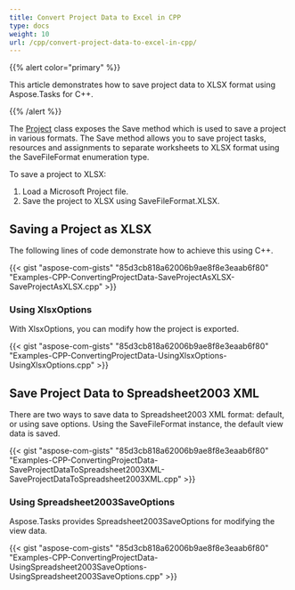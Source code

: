 ```yaml
---
title: Convert Project Data to Excel in CPP
type: docs
weight: 10
url: /cpp/convert-project-data-to-excel-in-cpp/
---
```


{{% alert color="primary" %}} 

This article demonstrates how to save project data to XLSX format using Aspose.Tasks for C++.

{{% /alert %}} 

The [Project](https://apireference.aspose.com/tasks/cpp/class/aspose.tasks.project) class exposes the Save method which is used to save a project in various formats. The Save method allows you to save project tasks, resources and assignments to separate worksheets to XLSX format using the SaveFileFormat enumeration type.

To save a project to XLSX:

1. Load a Microsoft Project file.
2. Save the project to XLSX using SaveFileFormat.XLSX.
## **Saving a Project as XLSX**
The following lines of code demonstrate how to achieve this using C++.

{{< gist "aspose-com-gists" "85d3cb818a62006b9ae8f8e3eaab6f80" "Examples-CPP-ConvertingProjectData-SaveProjectAsXLSX-SaveProjectAsXLSX.cpp" >}}
### **Using XlsxOptions**
With XlsxOptions, you can modify how the project is exported.

{{< gist "aspose-com-gists" "85d3cb818a62006b9ae8f8e3eaab6f80" "Examples-CPP-ConvertingProjectData-UsingXlsxOptions-UsingXlsxOptions.cpp" >}}
## **Save Project Data to Spreadsheet2003 XML**
There are two ways to save data to Spreadsheet2003 XML format: default, or using save options. Using the SaveFileFormat instance, the default view data is saved.

{{< gist "aspose-com-gists" "85d3cb818a62006b9ae8f8e3eaab6f80" "Examples-CPP-ConvertingProjectData-SaveProjectDataToSpreadsheet2003XML-SaveProjectDataToSpreadsheet2003XML.cpp" >}}


### **Using Spreadsheet2003SaveOptions**
Aspose.Tasks provides Spreadsheet2003SaveOptions for modifying the view data.

{{< gist "aspose-com-gists" "85d3cb818a62006b9ae8f8e3eaab6f80" "Examples-CPP-ConvertingProjectData-UsingSpreadsheet2003SaveOptions-UsingSpreadsheet2003SaveOptions.cpp" >}}
